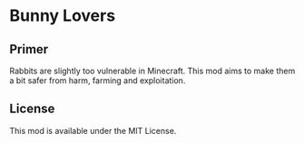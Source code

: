 # Bunny Lovers

## Primer

Rabbits are slightly too vulnerable in Minecraft. This mod aims to make them a bit safer from harm, farming and exploitation.

## License

This mod is available under the MIT License.
